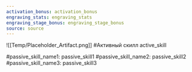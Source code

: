 ```yaml
---
activation_bonus: activation_bonus
engraving_stats: engraving_stats
engraving_stage_bonus: engraving_stage_bonus
source: source
---
```

![[Temp/Placeholder_Artifact.png]]
#Активный скилл
active_skill

#passive_skill_name1: 
passive_skill1
#passive_skill_name2: 
passive_skill2
#passive_skill_name3: 
passive_skill3
